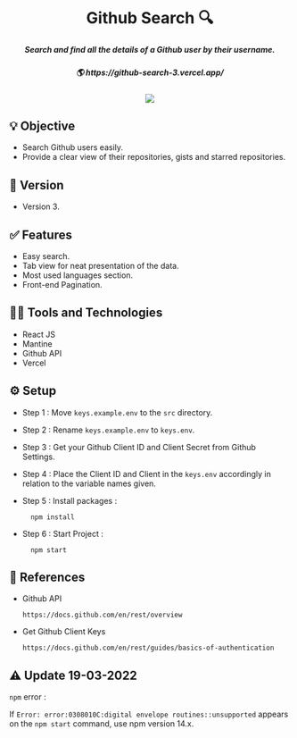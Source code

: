 <h1 align='center'>Github Search 🔍</h1>

<h5 align='center'>Search and find all the details of a Github user by their username.</h5>
<h5 align='center'>🌎 https://github-search-3.vercel.app/</h5>

<div align="center">
<img src="https://therealsujitk-vercel-badge.vercel.app/?app=github-search-3" />
</div>

## 💡 Objective
- Search Github users easily.
- Provide a clear view of their repositories, gists and starred repositories.

## 🚀 Version
- Version 3.

## ✅ Features
- Easy search.
- Tab view for neat presentation of the data.
- Most used languages section. 
- Front-end Pagination.



##  👨‍💻 Tools and Technologies
- React JS
- Mantine
- Github API
- Vercel



## ⚙️ Setup

- Step 1 : Move `keys.example.env` to the `src` directory.
- Step 2 : Rename `keys.example.env` to `keys.env`.
- Step 3 : Get your Github Client ID and Client Secret from Github Settings.
- Step 4 : Place the Client ID and Client in the `keys.env` accordingly in relation to the variable names given.

- Step 5 :
  Install packages :

        npm install


- Step 6 :
  Start Project :
  
        npm start

## 📄 References

- Github API

      https://docs.github.com/en/rest/overview

- Get Github Client Keys

      https://docs.github.com/en/rest/guides/basics-of-authentication
      
## ⚠️ Update 19-03-2022

`npm` error :   

If `Error: error:0308010C:digital envelope routines::unsupported` appears on the `npm start` command, use npm version 14.x.


